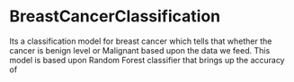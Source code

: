 # BreastCancerClassification
Its a classification model for breast cancer which tells that whether the cancer is benign level or Malignant based upon the data we feed. This model is based upon Random Forest classifier that brings up the accuracy of 
